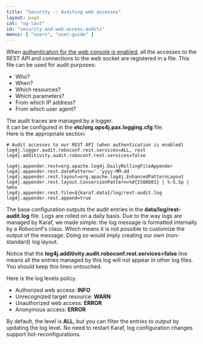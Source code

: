 ```yaml
---
title: "Security :: Auditing web accesses"
layout: page
cat: "ug-last"
id: "security-and-web-access-audits"
menus: [ "users", "user-guide" ]
---
```


When [authentication for the web console is enabled](security-and-authentication-in-the-web-console.html),
all the accesses to the REST API and connections to the web socket are registered in a file. This file
can be used for audit purposes:

* Who?
* When?
* Which resources?
* Which parameters?
* From which IP address?
* From which user agent?

The audit traces are managed by a logger.  
It can be configured in the **etc/org.ops4j.pax.logging.cfg** file.  
Here is the appropriate section:

```properties
# Audit accesses to our REST API (when authentication is enabled)
log4j.logger.audit.roboconf.rest.services=ALL, rest
log4j.additivity.audit.roboconf.rest.services=false

log4j.appender.rest=org.apache.log4j.DailyRollingFileAppender
log4j.appender.rest.datePattern='.'yyyy-MM-dd
log4j.appender.rest.layout=org.apache.log4j.EnhancedPatternLayout
log4j.appender.rest.layout.ConversionPattern=%d{ISO8601} | %-5.5p | %m%n
log4j.appender.rest.file=${karaf.data}/log/rest-audit.log
log4j.appender.rest.append=true
```

The base configuration outputs the audit entries in the **data/log/rest-audit.log** file.
Logs are rolled on a daily basis. Due to the way logs are managed by Karaf, we made simple:
the log message is formatted internally by a Roboconf's class. Which means it is not possible to
customize the output of the message. Doing so would imply creating our own (non-standard) log layout.

Notice that the **log4j.additivity.audit.roboconf.rest.services=false** line means all the entries
managed by this log will not appear in other log files. You should keep this lines untouched.

Here is the log levels policy.

* Authorized web access: **INFO**
* Unrecognized target resource: **WARN**
* Unauthorized web access: **ERROR**
* Anonymous access: **ERROR**

By default, the level is **ALL**, but you can filter the entries to output by updating the log level.
No need to restart Karaf, log configuration changes support hot-reconfigurations.
